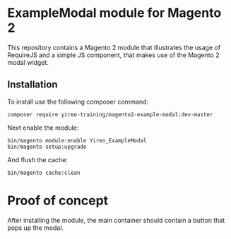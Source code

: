# ExampleModal module for Magento 2
This repository contains a Magento 2 module that illustrates the usage
of RequireJS and a simple JS component, that makes use of the Magento 2
modal widget.

## Installation
To install use the following composer command:

    composer require yireo-training/magento2-example-modal:dev-master

Next enable the module:

    bin/magento module:enable Yireo_ExampleModal
    bin/magento setup:upgrade

And flush the cache:

    bin/magento cache:clean

# Proof of concept
After installing the module, the main container should contain a button that pops up the modal.
